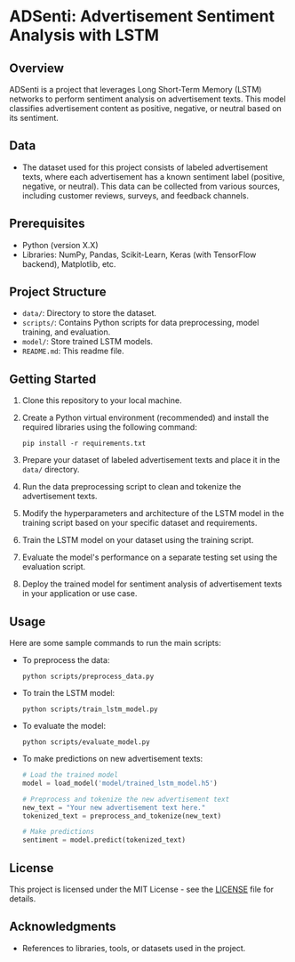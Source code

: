# ADSenti: Advertisement Sentiment Analysis with LSTM

## Overview

ADSenti is a project that leverages Long Short-Term Memory (LSTM) networks to perform sentiment analysis on advertisement texts. This model classifies advertisement content as positive, negative, or neutral based on its sentiment.

## Data

- The dataset used for this project consists of labeled advertisement texts, where each advertisement has a known sentiment label (positive, negative, or neutral). This data can be collected from various sources, including customer reviews, surveys, and feedback channels.

## Prerequisites

- Python (version X.X)
- Libraries: NumPy, Pandas, Scikit-Learn, Keras (with TensorFlow backend), Matplotlib, etc.

## Project Structure

- `data/`: Directory to store the dataset.
- `scripts/`: Contains Python scripts for data preprocessing, model training, and evaluation.
- `model/`: Store trained LSTM models.
- `README.md`: This readme file.

## Getting Started

1. Clone this repository to your local machine.

2. Create a Python virtual environment (recommended) and install the required libraries using the following command:

   ```shell
   pip install -r requirements.txt
   ```

3. Prepare your dataset of labeled advertisement texts and place it in the `data/` directory.

4. Run the data preprocessing script to clean and tokenize the advertisement texts.

5. Modify the hyperparameters and architecture of the LSTM model in the training script based on your specific dataset and requirements.

6. Train the LSTM model on your dataset using the training script.

7. Evaluate the model's performance on a separate testing set using the evaluation script.

8. Deploy the trained model for sentiment analysis of advertisement texts in your application or use case.

## Usage

Here are some sample commands to run the main scripts:

- To preprocess the data:

  ```shell
  python scripts/preprocess_data.py
  ```

- To train the LSTM model:

  ```shell
  python scripts/train_lstm_model.py
  ```

- To evaluate the model:

  ```shell
  python scripts/evaluate_model.py
  ```

- To make predictions on new advertisement texts:

  ```python
  # Load the trained model
  model = load_model('model/trained_lstm_model.h5')

  # Preprocess and tokenize the new advertisement text
  new_text = "Your new advertisement text here."
  tokenized_text = preprocess_and_tokenize(new_text)

  # Make predictions
  sentiment = model.predict(tokenized_text)
  ```

## License

This project is licensed under the MIT License - see the [LICENSE](LICENSE) file for details.

## Acknowledgments

- References to libraries, tools, or datasets used in the project.
